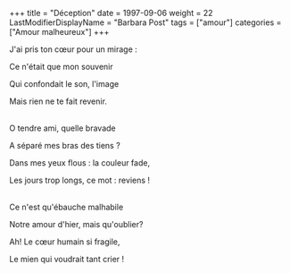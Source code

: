 +++
title = "Déception"
date = 1997-09-06
weight = 22
LastModifierDisplayName = "Barbara Post"
tags = ["amour"]
categories = ["Amour malheureux"]
+++

J'ai pris ton cœur pour un mirage :

Ce n'était que mon souvenir

Qui confondait le son, l'image

Mais rien ne te fait revenir.

 \
O tendre ami, quelle bravade

A séparé mes bras des tiens ?

Dans mes yeux flous : la couleur fade,

Les jours trop longs, ce mot : reviens !

 \
Ce n'est qu'ébauche malhabile

Notre amour d'hier, mais qu'oublier?

Ah! Le cœur humain si fragile,

Le mien qui voudrait tant crier !
